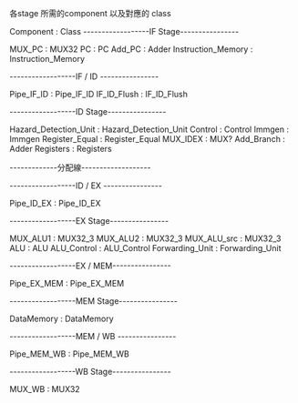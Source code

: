 各stage 所需的component 以及對應的 class

Component : Class
------------------IF Stage----------------

MUX_PC : MUX32
PC : PC
Add_PC : Adder
Instruction_Memory : Instruction_Memory

------------------IF / ID ----------------

Pipe_IF_ID : Pipe_IF_ID
IF_ID_Flush : IF_ID_Flush

------------------ID Stage----------------

Hazard_Detection_Unit : Hazard_Detection_Unit
Control : Control
Immgen : Immgen
Register_Equal : Register_Equal
MUX_IDEX : MUX?
Add_Branch : Adder
Registers : Registers

-------------分配線-------------------


------------------ID / EX ----------------

Pipe_ID_EX : Pipe_ID_EX

------------------EX Stage----------------

MUX_ALU1 : MUX32_3
MUX_ALU2 : MUX32_3
MUX_ALU_src : MUX32_3
ALU : ALU
ALU_Control : ALU_Control 
Forwarding_Unit : Forwarding_Unit

------------------EX / MEM----------------

Pipe_EX_MEM : Pipe_EX_MEM

------------------MEM Stage----------------

DataMemory : DataMemory

------------------MEM / WB ----------------

Pipe_MEM_WB : Pipe_MEM_WB

------------------WB Stage----------------

MUX_WB : MUX32 
